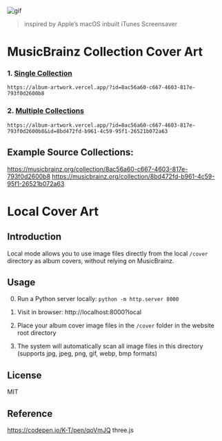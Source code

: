 ![gif](/albumartwork.gif)

> inspired by Apple’s macOS  inbuilt iTunes Screensaver

# MusicBrainz Collection Cover Art

### 1. [Single Collection](https://album-artwork.vercel.app/?id=8ac56a60-c667-4603-817e-793f0d2600b8)
`
https://album-artwork.vercel.app/?id=8ac56a60-c667-4603-817e-793f0d2600b8
`

### 2. [Multiple Collections](https://album-artwork.vercel.app/?id=8ac56a60-c667-4603-817e-793f0d2600b8&id=8bd472fd-b961-4c59-95f1-26521b072a63)
`
https://album-artwork.vercel.app/?id=8ac56a60-c667-4603-817e-793f0d2600b8&id=8bd472fd-b961-4c59-95f1-26521b072a63
`
## Example Source Collections:
https://musicbrainz.org/collection/8ac56a60-c667-4603-817e-793f0d2600b8
https://musicbrainz.org/collection/8bd472fd-b961-4c59-95f1-26521b072a63


# Local Cover Art

## Introduction

Local mode allows you to use image files directly from the local `/cover` directory as album covers, without relying on MusicBrainz.

## Usage

0. Run a Python server locally:  `python -m http.server 8000`

1. Visit in browser: http://localhost:8000?local

2. Place your album cover image files in the `/cover` folder in the website root directory

3. The system will automatically scan all image files in this directory (supports jpg, jpeg, png, gif, webp, bmp formats)



## License

MIT

## Reference

https://codepen.io/K-T/pen/qoVmJQ
three.js







